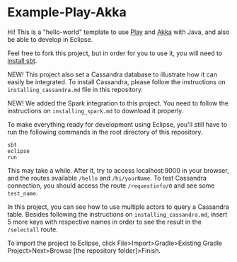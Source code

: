 # Example-Play-Akka

Hi! This is a "hello-world" template to use [Play](https://www.playframework.com) and [Akka](https://akka.io/docs/) with Java, and also be able to develop in Eclipse.

Feel free to fork this project, but in order for you to use it, you will need to [install sbt](https://www.scala-sbt.org/download.html).

NEW! This project also set a Cassandra database to illustrate how it can easily be integrated. To install Cassandra, please follow the instructions on `installing_cassandra.md` file in this repository.

NEW! We added the Spark integration to this project. You need to follow the instructions on `installing_spark.md` to download it properly.

To make everything ready for development using Eclipse, you'll still have to run the following commands in the root directory of this repository.

    sbt
    eclipse
    run

This may take a while. After it, try to access localhost:9000 in your browser, and the routes available `/hello` and `/hi/yourName`. To test Cassandra connection, you should access the route `/requestinfo/0` and see some `test_name`. 

In this project, you can see how to use multiple actors to query a Cassandra table. Besides following the instructions on `installing_cassandra.md`, insert 5 more keys with respective names in order to see the result in the `/selectall` route.

To import the project to Eclipse, click File>Import>Gradle>Existing Gradle Project>Next>Browse [the repository folder]>Finish.
